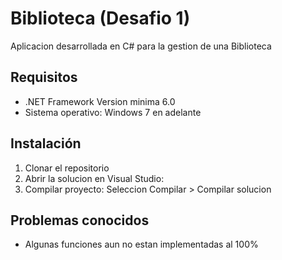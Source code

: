 # Biblioteca (Desafio 1)
Aplicacion desarrollada en C# para la gestion de una Biblioteca


## Requisitos
* .NET Framework Version minima 6.0
* Sistema operativo: Windows 7 en adelante

## Instalación
1. Clonar el repositorio
2. Abrir la solucion en Visual Studio: 
3. Compilar proyecto: Seleccion Compilar > Compilar solucion

## Problemas conocidos
* Algunas funciones aun no estan implementadas al 100%
